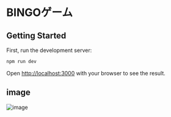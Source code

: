 # BINGOゲーム

## Getting Started

First, run the development server:

```bash
npm run dev
```
Open [http://localhost:3000](http://localhost:3000) with your browser to see the result.


## image
![image](https://github.com/tikaranimaru/bingo/assets/17329726/0b3f209f-83ef-49f8-bba9-d00b3f01b256)
